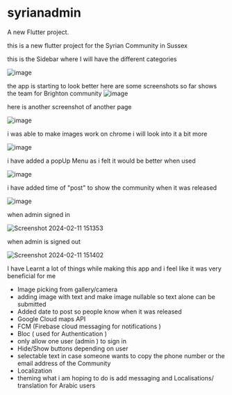 # syrianadmin

A new Flutter project.

this is a new flutter project for the Syrian Community in Sussex 

this is the Sidebar where I will have the different categories 

![image](https://github.com/Amjadyabroudi128/syriancommunity/assets/61939508/d5cdabfb-3a9c-4b4e-8ed8-e66a30489660)

the app is starting to look better 
here are some screenshots so far 
shows the team for Brighton community
![image](https://github.com/Amjadyabroudi128/syriancommunity/assets/61939508/9fffb693-5c62-40d8-b5ab-d7b246ddcb9f)

here is another screenshot of another page 

![image](https://github.com/Amjadyabroudi128/syriancommunity/assets/61939508/4c2090e7-5f36-43d0-860d-10be819325f1)

i was able to make images work on chrome i will look into it a bit more

![image](https://github.com/Amjadyabroudi128/syriancommunity/assets/61939508/8be25117-36df-41cc-ba2a-e1d4cf559e6a)

i have added a popUp Menu as i felt it would be better when used 


![image](https://github.com/Amjadyabroudi128/syriancommunity/assets/61939508/c6da1b8e-b92f-4879-a3a6-369db4e5c8b9)


i have added time of "post" to show the community when it was released 

![image](https://github.com/Amjadyabroudi128/syriancommunity/assets/61939508/6f3d7b1a-5f33-400e-9bed-c19729b6ba52)

when admin signed in 

![Screenshot 2024-02-11 151353](https://github.com/Amjadyabroudi128/syriancommunity/assets/61939508/fb76e1d4-18c4-45dc-8fca-e68a318c5c58)

when admin is signed out 

![Screenshot 2024-02-11 151402](https://github.com/Amjadyabroudi128/syriancommunity/assets/61939508/951bf342-65dd-49d3-8ca2-e6b6766fde78)

I have Learnt a lot of things while making this app and i feel like it was very beneficial for me 
* Image picking from gallery/camera
* adding image with text and make image nullable so text alone can be submitted
* Added date to post so people know when it was released
* Google Cloud maps API
* FCM (Firebase cloud messaging for notifications )
* Bloc ( used for Authentication )
* only allow one user (admin ) to sign in
* Hide/Show buttons depending on user
* selectable text in case someone wants to copy the phone number or the email address of the Community
* Localization
* theming 
what i am hoping to do is add messaging and Localisations/ translation for Arabic users 
